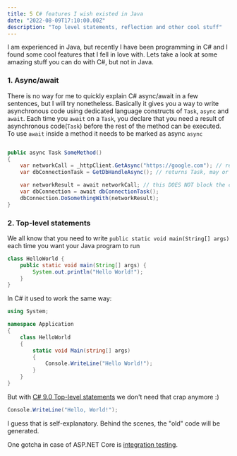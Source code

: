 ```yaml
---
title: 5 C# features I wish existed in Java 
date: "2022-08-09T17:10:00.00Z"
description: "Top level statements, reflection and other cool stuff"
---
```


I am experienced in Java, but recently I have been programming in C# and I found some cool features that I fell in love with.
Lets take a look at some amazing stuff you can do with C#, but not in Java.

### 1. Async/await

There is no way for me to quickly explain C# async/await in a few sentences, but I will try nonetheless.
Basically it gives you a way to write asynchronous code using dedicated language constructs of `Task`, `async` and `await`.
Each time you `await` on a `Task`, you declare that you need a result of asynchronous code(`Task`) before the rest of the method can be executed. To use `await` inside a method it needs to be marked as async `async`

```C#

public async Task SomeMethod()
{
	var networkCall = _httpClient.GetAsync("https://google.com"); // returns Task, may or may not create and run annother thread in the background
	var dbConnectionTask = GetDbHandleAsync(); // returns Task, may or may not create and run annother thread in the background

	var networkResult = await networkCall; // this DOES NOT block the current thread, instead it can release it to the thread pool
	var dbConnection = await dbConnectionTask();
	dbConnection.DoSomethingWith(networkResult);
}

```

### 2. Top-level statements
We all know that you need to write `public static void main(String[] args)` each time you want your Java program to run

```Java
class HelloWorld {
    public static void main(String[] args) {
        System.out.println("Hello World!"); 
    }
}
```

In C# it used to work the same way:
```C#
using System;

namespace Application
{
    class HelloWorld
    {
        static void Main(string[] args)
        {
            Console.WriteLine("Hello World!");
        }
    }
}
```

But with [C# 9.0 Top-level statements](https://docs.microsoft.com/en-us/dotnet/csharp/whats-new/csharp-9#top-level-statements) we don't need that crap anymore :)


```C#
Console.WriteLine("Hello, World!");
```
I guess that is self-explanatory. Behind the scenes, the "old" code will be generated.

One gotcha in case of ASP.NET Core is [integration testing](https://docs.microsoft.com/en-us/aspnet/core/test/integration-tests?view=aspnetcore-6.0#basic-tests-with-the-default-webapplicationfactory).


